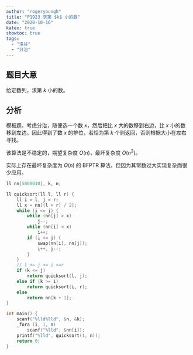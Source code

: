 ```yaml
---
author: "rogeryoungh"
title: "P1923 求第 $k$ 小的数"
date: "2020-10-16"
katex: true
showtoc: true
tags: 
  - "洛谷"
  - "分治"
---
```


## 题目大意

给定数列，求第 $k$ 小的数。

## 分析

模板题。考虑分治，随便选一个数 $x$，然后把比 $x$ 大的数移到右边，比 $x$ 小的数移到左边。因此得到了数 $x$ 的排位，若恰为第 $k$ 个则返回，否则根据大小在左右寻找。

该算法是不稳定的，期望复杂度 $O(n)$，最坏复杂度 $O(n^2)$。

实际上存在最坏复杂度为 $O(n)$ 的 BFPTR 算法，但因为其常数过大实现复杂而很少应用。

```cpp
ll nn[5000010], k, n;

ll quicksort(ll l, ll r) {
    ll i = l, j = r;
    ll x = nn[(l + r) / 2];
    while (i <= j) {
        while (nn[j] > x)
            j--;
        while (nn[i] < x)
            i++;
        if (i <= j) {
            swap(nn[i], nn[j]);
            i++, j--;
        }
    }
    // l <= j <= i <=r
    if (k <= j)
        return quicksort(l, j);
    else if (k >= i)
        return quicksort(i, r);
    else
        return nn[k + 1];
}

int main() {
    scanf("%lld%lld", &n, &k);
    _fora (i, 1, n)
        scanf("%lld", &nn[i]);
    printf("%lld", quicksort(1, n));
    return 0;
}
```
